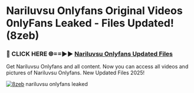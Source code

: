 # Nariluvsu Onlyfans Original Videos 0nlyFans Leaked - Files Updated! (8zeb)

<h3>🔴 CLICK HERE 🌐==►► <a href="https://tinyurl.com/3hn5wdd3" rel="nofollow">Nariluvsu Onlyfans Updated Files</a></h3>

Get Nariluvsu Onlyfans and all content. Now you can access all videos and pictures of Nariluvsu Onlyfans. New Updated Files 2025!

[![8zeb](https://i.imgur.com/4HnBqBT.gif)](https://tinyurl.com/3hn5wdd3)
nariluvsu onlyfans leaked